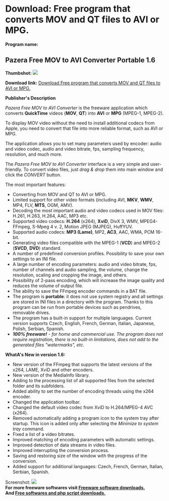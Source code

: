 # Download: Free program that converts MOV and QT files to AVI or MPG.

**Program name:**

## Pazera Free MOV to AVI Converter Portable 1.6

  
**Thumbshot:** ![](http://www.freewarefiles.com/screenshot/pzmov2avicvtr1_md.jpg)   
  
**Download link:** [Download Free program that converts MOV and QT files to AVI or MPG.](http://freesoftwares.boysofts.com/Pazera-Free-MOV-To-AVI-Converter_program_39216.html)  
  


**Publisher's Description**  
  


_Pazera Free MOV to AVI Converter_ is the freeware application which converts **QuickTime** videos (**MOV**, **QT**) into **AVI** or **MPG** (MPEG-1, MPEG-2). 

To display MOV video without the need to install additional codecs from Apple, you need to convert that file into more reliable format, such as AVI or MPG. 

The application allows you to set many parameters used by encoder: audio and video codec, audio and video bitrate, fps, sampling frequency, resolution, and much more. 

The _Pazera Free MOV to AVI Converter_ interface is a very simple and user-friendly. To convert video files, just _drag & drop_ them into main window and click the _CONVERT_ button. 

The most important features: 

  * Converting from MOV and QT to AVI or MPG.
  * Limited support for other video formats (including AVI, **MKV**, **WMV**, MP4, FLV, **MTS**, OGM, AMV).
  * Decoding the most important audio and video codecs used in MOV files: H.261, H.263, H.264, AAC, MP3 etc.
  * Supported video codecs: **H.264** (x264), **XviD**, DivX 3, WMV, MPEG4-FFmpeg, S-Mpeg 4 v. 2, Motion JPEG (MJPEG), HuffYUV.
  * Supported audio codecs: **MP3 (Lame)**, MP2, **AC3**, AAC, WMA, PCM 16-bit.
  * Generating video files compatible with the MPEG-1 (**VCD**) and MPEG-2 (**SVCD**, **DVD**) standard.
  * A number of predefined conversion profiles. Possibility to save your own settings to an INI file.
  * A large number of encoding parameters: audio and video bitrate, fps, number of channels and audio sampling, the volume, change the resolution, scaling and cropping the image, and others.
  * Possibility of 2-pass encoding, which will increase the image quality and reduces the volume of output file.
  * The ability to save the FFmpeg encoder commands in a BAT file.
  * The program is **portable**: it does not use system registry and all settings are stored in INI files in a directory with the program. Thanks to this program can be run from portable devices such as pendrives, removable drives.
  * The program has a built-in support for multiple languages. Current version supports Czech, English, French, German, Italian, Japanese, Polish, Serbian, Spanish.
  * _**100% freeware!** \- for home and commercial use. The program does not require registration, there is no built-in limitations, does not add to the generated files "watermarks", etc._

**WhatA's New in version 1.6:**

  * New version of the FFmpeg that supports the latest versions of the x264, LAME, XviD and other encoders.
  * New version of the MediaInfo library.
  * Adding to the processing list of all supported files from the selected folder and its subfolders.
  * Added ability to set the number of encoding threads using the x264 encoder.
  * Changed the application toolbar.
  * Changed the default video codec from XviD to H.264/MPEG-4 AVC (x264).
  * Removed automatically adding a program icon to the system tray after startup. This icon is added only after selecting the _Minimize to system tray_ command.
  * Fixed a list of a video bitrates.
  * Improved matching of encoding parameters with automatic settings.
  * Improved detection of data streams in video files.
  * Improved interrupting the conversion process.
  * Saving and restoring size of the window with the progress of the conversion.
  * Added support for additional languages: Czech, French, German, Italian, Serbian, Spanish.

  
  
Screenshot: ![](http://www.freewarefiles.com/screenshot/pzmov2avicvtr1.jpg)   
**For more freeware softwares visit [Freeware software downloads.](http://freesoftwares.boysofts.com/)**   
**And [Free softwares and php script downloads.](http://www.boysofts.com/)**
